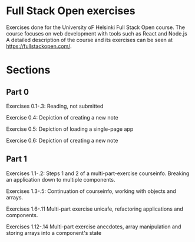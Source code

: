 # Full Stack Open exercises
Exercises done for the University oF Helsinki Full Stack Open course.
The course focuses on web development with tools such as React and Node.js
A detailed description of the course and its exercises can be seen at https://fullstackopen.com/.
# Sections
## Part 0
Exercises 0.1-.3: Reading, not submitted

Exercise 0.4: Depiction of creating a new note

Exercise 0.5: Depiction of loading a single-page app

Exercise 0.6: Depiction of creating a new note
## Part 1
Exercises 1.1-.2: Steps 1 and 2 of a multi-part-exercise courseinfo. Breaking an application down to multiple components.

Exercises 1.3-.5: Continuation of courseinfo, working with objects and arrays.

Exercises 1.6-.11 Multi-part exercise unicafe, refactoring applications and components.

Exercises 1.12-.14 Multi-part exercise anecdotes, array manipulation and storing arrays into a component's state
